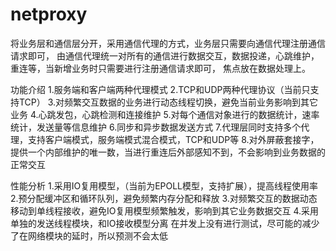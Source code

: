 # netproxy
将业务层和通信层分开，采用通信代理的方式，业务层只需要向通信代理注册通信请求即可，
由通信代理统一对所有的通信进行数据交互，数据投递，心跳维护，重连等，当新增业务时只需要进行注册通信请求即可，
焦点放在数据处理上。

功能介绍
1.服务端和客户端两种代理模式
2.TCP和UDP两种代理协议（当前只支持TCP）
3.对频繁交互数据的业务进行动态线程切换，避免当前业务影响到其它业务
4.心跳发包，心跳检测和连接维护
5.对每个通信对象进行的数据统计，速率统计，发送量等信息维护
6.同步和异步数据发送方式
7.代理层同时支持多个代理，支持客户端模式，服务端模式混合模式，TCP和UDP等
8.对外屏蔽套接字，提供一个内部维护的唯一数，当进行重连后外部感知不到，不会影响到业务数据的正常交互

性能分析
1.采用IO复用模型，（当前为EPOLL模型，支持扩展），提高线程使用率
2.预分配缓冲区和循环队列，避免频繁内存分配和释放
3.对频繁交互的数据动态移动到单线程接收，避免IO复用模型频繁触发，影响到其它业务数据交互
4.采用单独的发送线程模块，和IO接收模型分离
在并发上没有进行测试，尽可能的减少了在网络模块的延时，所以预测不会太低
